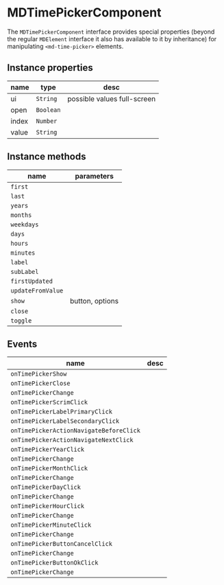 # MDTimePickerComponent
The `MDTimePickerComponent` interface provides special properties (beyond the regular `MDElement` interface it also has available to it by inheritance) for manipulating `<md-time-picker>` elements.

## Instance properties

name|type|desc
---|---|---
ui|`String`|possible values full-screen
open|`Boolean`|
index|`Number`|
value|`String`|

## Instance methods

name|parameters
---|---
`first`|
`last`|
`years`|
`months`|
`weekdays`|
`days`|
`hours`|
`minutes`|
`label`|
`subLabel`|
`firstUpdated`|
`updateFromValue`|
`show`|button, options
`close`|
`toggle`|

## Events

name|desc
---|---
`onTimePickerShow`|
`onTimePickerClose`|
`onTimePickerChange`|
`onTimePickerScrimClick`|
`onTimePickerLabelPrimaryClick`|
`onTimePickerLabelSecondaryClick`|
`onTimePickerActionNavigateBeforeClick`|
`onTimePickerActionNavigateNextClick`|
`onTimePickerYearClick`|
`onTimePickerChange`|
`onTimePickerMonthClick`|
`onTimePickerChange`|
`onTimePickerDayClick`|
`onTimePickerChange`|
`onTimePickerHourClick`|
`onTimePickerChange`|
`onTimePickerMinuteClick`|
`onTimePickerChange`|
`onTimePickerButtonCancelClick`|
`onTimePickerChange`|
`onTimePickerButtonOkClick`|
`onTimePickerChange`|
